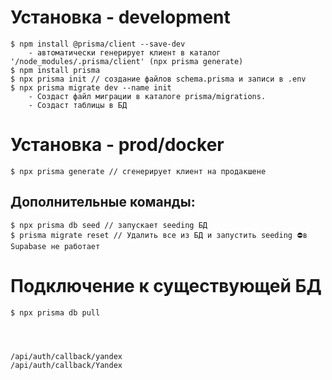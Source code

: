 # Установка - development
   	$ npm install @prisma/client --save-dev
		- автоматически генерирует клиент в каталог '/node_modules/.prisma/client' (npx prisma generate)
	$ npm install prisma
	$ npx prisma init // создание файлов schema.prisma и записи в .env 
	$ npx prisma migrate dev --name init
		- Создаст файл миграции в каталоге prisma/migrations. 
		- Создаст таблицы в БД 

# Установка - prod/docker
	$ npx prisma generate // сгенерирует клиент на продакшене

## Дополнительные команды:
	$ npx prisma db seed // запускает seeding БД
	$ prisma migrate reset // Удалить все из БД и запустить seeding ⛔в Supabase не работает

# Подключение к существующей БД
	$ npx prisma db pull




	/api/auth/callback/yandex
	/api/auth/callback/Yandex